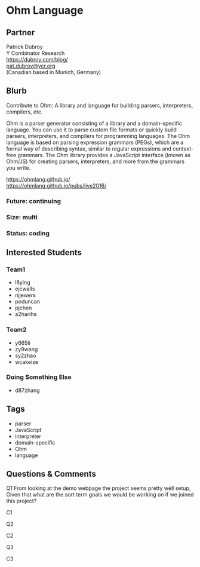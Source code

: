 # Ohm Language

## Partner

Patrick Dubroy  
Y Combinator Research  
https://dubroy.com/blog/  
pat.dubroy@ycr.org  
(Canadian based in Munich, Germany)  


## Blurb

Contribute to Ohm: A library and language for building parsers,
interpreters, compilers, etc.

Ohm is a parser generator consisting of a library and a
domain-specific language. You can use it to parse custom file formats
or quickly build parsers, interpreters, and compilers for programming
languages. The Ohm language is based on parsing expression grammars
(PEGs), which are a formal way of describing syntax, similar to
regular expressions and context-free grammars. The Ohm library
provides a JavaScript interface (known as Ohm/JS) for creating
parsers, interpreters, and more from the grammars you write.

https://ohmlang.github.io/  
https://ohmlang.github.io/pubs/live2016/  


### Future: continuing
### Size: multi
### Status: coding

## Interested Students
### Team1
* l8ying
* ejcwalls
* njjewers
* poduncan
* pjchen
* a2hariha
### Team2
* y665li
* zy9wang
* sy2zhao
* wcakeize
### Doing Something Else
* d87zhang

## Tags
* parser
* JavaScript
* interpreter
* domain-specific
* Ohm
* language

## Questions & Comments

Q1 From looking at the demo webpage the project seems pretty well setup,
Given that what are the sort term goals we would be working on if we joined this project?  

C1

Q2

C2

Q3

C3
